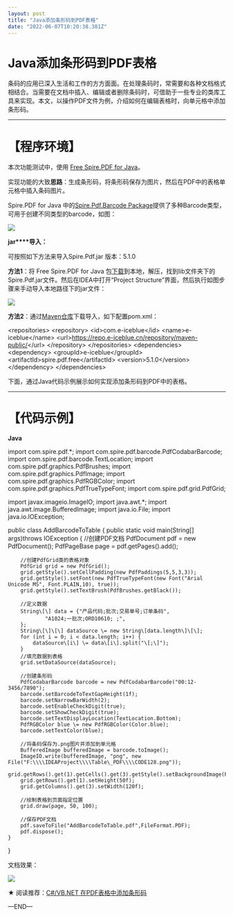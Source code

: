 ```yaml
---
layout: post
title: "Java添加条形码到PDF表格"
date: "2022-06-07T10:20:38.381Z"
---
```

Java添加条形码到PDF表格
===============

条码的应用已深入生活和工作的方方面面。在处理条码时，常需要和各种文档格式相结合。当需要在文档中插入、编辑或者删除条码时，可借助于一些专业的类库工具来实现。本文，以操作PDF文件为例，介绍如何在编辑表格时，向单元格中添加条形码。

* * *

【程序环境】
======

本次功能测试中，使用 [Free Spire.PDF for Java](https://www.e-iceblue.cn/Introduce/Free-Spire-PDF-JAVA.html)。

实现功能的大致**思路**：生成条形码，将条形码保存为图片，然后在PDF中的表格单元格中插入条码图片。

Spire.PDF for Java 中的[Spire.Pdf.Barcode Package](https://www.e-iceblue.cn/API/JAVA/Spire.PDF/com/spire/pdf/barcode/package-frame.html)提供了多种Barcode类型，可用于创建不同类型的barcode，如图：

![](https://img2022.cnblogs.com/blog/706090/202206/706090-20220607141300367-2074766855.png)

**jar****导入：**

可按照如下方法来导入Spire.Pdf.jar 版本：5.1.0

**方法1**：将 Free Spire.PDF for Java 包[下载](https://www.e-iceblue.cn/Downloads/Free-Spire-PDF-JAVA.html)到本地，解压，找到lib文件夹下的Spire.Pdf.jar文件。然后在IDEA中打开“Project Structure”界面，然后执行如图步骤来手动导入本地路径下的jar文件：

![](https://img2022.cnblogs.com/blog/706090/202206/706090-20220607141344414-1527671340.png)

**方法2**：通过[Maven仓库](https://repo.e-iceblue.cn/#browse/browse:maven-public)下载导入，如下配置pom.xml：

<repositories\>
        <repository\>
            <id\>com.e-iceblue</id\>
            <name\>e-iceblue</name\>
            <url\>https://repo.e-iceblue.cn/repository/maven-public/</url\>
        </repository\>
</repositories\>
<dependencies\>
    <dependency\>
        <groupId\>e-iceblue</groupId\>
        <artifactId\>spire.pdf.free</artifactId\>
        <version\>5.1.0</version\>
    </dependency\>
</dependencies\>

下面，通过Java代码示例展示如何实现添加条形码到PDF中的表格。

* * *

【代码示例】
======

**Java**

import com.spire.pdf.\*;
import com.spire.pdf.barcode.PdfCodabarBarcode;
import com.spire.pdf.barcode.TextLocation;
import com.spire.pdf.graphics.PdfBrushes;
import com.spire.pdf.graphics.PdfImage;
import com.spire.pdf.graphics.PdfRGBColor;
import com.spire.pdf.graphics.PdfTrueTypeFont;
import com.spire.pdf.grid.PdfGrid;

import javax.imageio.ImageIO;
import java.awt.\*;
import java.awt.image.BufferedImage;
import java.io.File;
import java.io.IOException;

public class AddBarcodeToTable {
    public static void main(String\[\] args)throws IOException {
        //创建PDF文档
        PdfDocument pdf = new PdfDocument();
        PdfPageBase page \= pdf.getPages().add();

        //创建PdfGrid类的表格对象
        PdfGrid grid = new PdfGrid();
        grid.getStyle().setCellPadding(new PdfPaddings(5,5,3,3));
        grid.getStyle().setFont(new PdfTrueTypeFont(new Font("Arial Unicode MS", Font.PLAIN,10), true));
        grid.getStyle().setTextBrush(PdfBrushes.getBlack());

        //定义数据
        String\[\] data = {"产品代码;批次;交易单号;订单条码",
                "A1024;一批次;ORD10610; ;",
        };
        String\[\]\[\] dataSource \= new String\[data.length\]\[\];
        for (int i = 0; i < data.length; i++) {
            dataSource\[i\] \= data\[i\].split("\[;\]");
        }
        //填充数据到表格
        grid.setDataSource(dataSource);

        //创建条形码
        PdfCodabarBarcode barcode = new PdfCodabarBarcode("00:12-3456/7890");
        barcode.setBarcodeToTextGapHeight(1f);
        barcode.setNarrowBarWidth(2);
        barcode.setEnableCheckDigit(true);
        barcode.setShowCheckDigit(true);
        barcode.setTextDisplayLocation(TextLocation.Bottom);
        PdfRGBColor blue \= new PdfRGBColor(Color.blue);
        barcode.setTextColor(blue);

        //将条码保存为.png图片并添加到单元格
        BufferedImage bufferedImage = barcode.toImage();
        ImageIO.write(bufferedImage, "png", new File("F:\\\\IDEAProject\\\\Table\_PDF\\\\CODE128.png"));
        grid.getRows().get(1).getCells().get(3).getStyle().setBackgroundImage(PdfImage.fromFile("CODE128.png"));
        grid.getRows().get(1).setHeight(50f);
        grid.getColumns().get(3).setWidth(120f);

        //绘制表格到页面指定位置
        grid.draw(page, 50, 100);

        //保存PDF文档
        pdf.saveToFile("AddBarcodeToTable.pdf",FileFormat.PDF);
        pdf.dispose();
    }
}

文档效果：

![](https://img2022.cnblogs.com/blog/706090/202206/706090-20220607141745670-1012546203.png)

★ 阅读推荐：[C#/VB.NET 在PDF表格中添加条形码](https://www.cnblogs.com/Yesi/p/16336850.html)

—END—